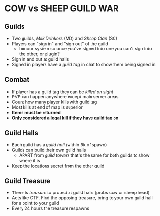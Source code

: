 # COW vs SHEEP GUILD WAR

## Guilds
- Two guilds, *Milk Drinkers* (MD) and *Sheep Clan* (SC)
- Players can "sign in" and "sign out" of the guild
  - honour system so once you've signed into one you can't sign into the other, or plugin?
- Sign in and out at guild halls
- Signed in players have a *guild tag* in chat to show them being signed in


## Combat
- If player has a guild tag they can be *killed on sight*
- PVP can happen anywhere except main server areas
- Count how many player kills with guild tag
- Most kills at end of map is superior
- **Items must be returned**
- **Only considered a legal kill if they have guild tag on**


## Guild Halls
- Each guild has a *guild hall* (within 5k of spawn)
- Guilds can build their own guild halls
  - APART from *guild towers* that's the same for both guilds to show where it is
- Keep the locations secret from the other guild


## Guild Treasure
- There is *treasure* to protect at guild halls (probs cow or sheep head)
- Acts like CTF. Find the opposing treasure, bring to your own guild hall for a point to your guild
- Every 24 hours the treasure respawns
